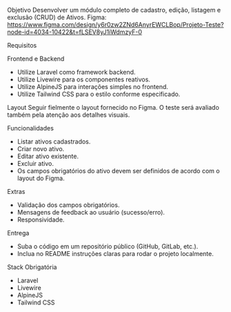 Objetivo
Desenvolver um módulo completo de cadastro, edição, listagem e exclusão (CRUD) de Ativos.
Figma: https://www.figma.com/design/y6r0zw2ZNd6AnyrEWCLBop/Projeto-Teste?node-id=4034-10422&t=fLSEV8yJ1iWdmzyF-0

Requisitos

Frontend e Backend
- Utilize Laravel como framework backend.
- Utilize Livewire para os componentes reativos.
- Utilize AlpineJS para interações simples no frontend.
- Utilize Tailwind CSS para o estilo conforme especificado.

Layout
Seguir fielmente o layout fornecido no Figma. O teste será avaliado também pela atenção aos detalhes visuais.

Funcionalidades
- Listar ativos cadastrados.
- Criar novo ativo.
- Editar ativo existente.
- Excluir ativo.
- Os campos obrigatórios do ativo devem ser definidos de acordo com o layout do Figma.

Extras
- Validação dos campos obrigatórios.
- Mensagens de feedback ao usuário (sucesso/erro).
- Responsividade.

Entrega
- Suba o código em um repositório público (GitHub, GitLab, etc.).
- Inclua no README instruções claras para rodar o projeto localmente.

Stack Obrigatória
- Laravel
- Livewire
- AlpineJS
- Tailwind CSS